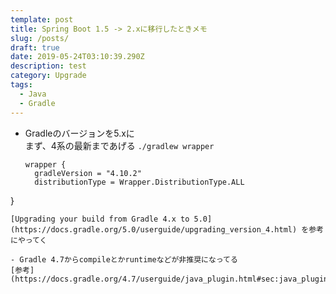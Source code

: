 ```yaml
---
template: post
title: Spring Boot 1.5 -> 2.xに移行したときメモ
slug: /posts/
draft: true
date: 2019-05-24T03:10:39.290Z
description: test
category: Upgrade
tags:
  - Java
  - Gradle
---
```

- Gradleのバージョンを5.xに  
  まず、4系の最新まであげる
  `./gradlew wrapper`
  
  ```
  wrapper {
    gradleVersion = "4.10.2"
    distributionType = Wrapper.DistributionType.ALL
}
  ```
  [Upgrading your build from Gradle 4.x to 5.0](https://docs.gradle.org/5.0/userguide/upgrading_version_4.html) を参考にやってく

- Gradle 4.7からcompileとかruntimeなどが非推奨になってる
[参考](https://docs.gradle.org/4.7/userguide/java_plugin.html#sec:java_plugin_and_dependency_management)
